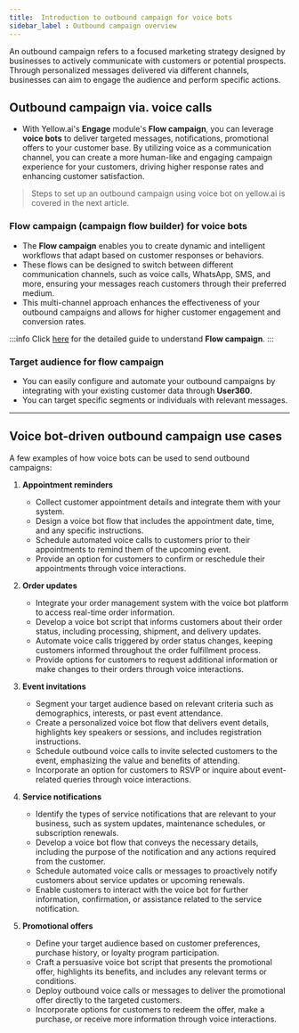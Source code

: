 ```yaml
---
title:  Introduction to outbound campaign for voice bots
sidebar_label : Outbound campaign overview
---
```


An outbound campaign refers to a focused marketing strategy designed by businesses to actively communicate with customers or potential prospects. Through personalized messages delivered via different channels, businesses can aim to engage the audience and perform specific actions. 


## Outbound campaign via. voice calls

- With Yellow.ai's **Engage** module's **Flow campaign**, you can leverage **voice bots** to deliver targeted messages, notifications, promotional offers to your customer base. By utilizing voice as a communication channel, you can create a more human-like and engaging campaign experience for your customers, driving higher response rates and enhancing customer satisfaction.

> Steps to set up an outbound campaign using voice bot on yellow.ai is covered in the next article. 

### Flow campaign (campaign flow builder) for voice bots

* The **Flow campaign** enables you to create dynamic and intelligent workflows that adapt based on customer responses or behaviors.
* These flows can be designed to switch between different communication channels, such as voice calls, WhatsApp, SMS, and more, ensuring your messages reach customers through their preferred medium. 
* This multi-channel approach enhances the effectiveness of your outbound campaigns and allows for higher customer engagement and conversion rates.

:::info
Click [here](https://docs.yellow.ai/docs/platform_concepts/engagement/flows_campaign) for the detailed guide to understand **Flow campaign**.
:::

### Target audience for flow campaign

* You can easily configure and automate your outbound campaigns by integrating with your existing customer data through **User360**. 
* You can target specific segments or individuals with relevant messages. 

-------

## Voice bot-driven outbound campaign use cases 

A few examples of how voice bots can be used to send outbound campaigns:

1. **Appointment reminders**
    * Collect customer appointment details and integrate them with your system.
    * Design a voice bot flow that includes the appointment date, time, and any specific instructions.
    * Schedule automated voice calls to customers prior to their appointments to remind them of the upcoming event.
    * Provide an option for customers to confirm or reschedule their appointments through voice interactions.

2. **Order updates**
    * Integrate your order management system with the voice bot platform to access real-time order information.
    * Develop a voice bot script that informs customers about their order status, including processing, shipment, and delivery updates.
    * Automate voice calls triggered by order status changes, keeping customers informed throughout the order fulfillment process.
    * Provide options for customers to request additional information or make changes to their orders through voice interactions.

3. **Event invitations**
    * Segment your target audience based on relevant criteria such as demographics, interests, or past event attendance.
    * Create a personalized voice bot flow that delivers event details, highlights key speakers or sessions, and includes registration instructions.
    * Schedule outbound voice calls to invite selected customers to the event, emphasizing the value and benefits of attending.
    * Incorporate an option for customers to RSVP or inquire about event-related queries through voice interactions.

4. **Service  notifications**
    * Identify the types of service notifications that are relevant to your business, such as system updates, maintenance schedules, or subscription renewals.
    * Develop a voice bot flow that conveys the necessary details, including the purpose of the notification and any actions required from the customer.
    * Schedule automated voice calls or messages to proactively notify customers about service updates or upcoming renewals.
    * Enable customers to interact with the voice bot for further information, confirmation, or assistance related to the service notification.

5. **Promotional offers**
    * Define your target audience based on customer preferences, purchase history, or loyalty program participation.
    * Craft a persuasive voice bot script that presents the promotional offer, highlights its benefits, and includes any relevant terms or conditions.
    * Deploy outbound voice calls or messages to deliver the promotional offer directly to the targeted customers.
    * Incorporate options for customers to redeem the offer, make a purchase, or receive more information through voice interactions.
